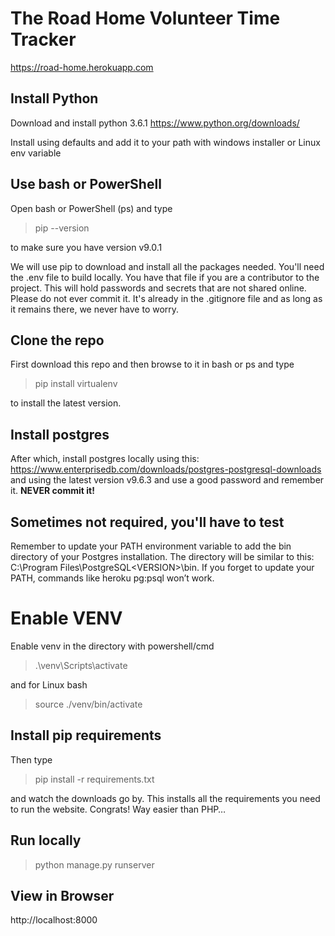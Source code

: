 # The Road Home Volunteer Time Tracker
https://road-home.herokuapp.com

## Install Python
Download and install python 3.6.1
https://www.python.org/downloads/

Install using defaults and add it to your path with windows installer or Linux env variable

## Use bash or PowerShell
Open bash or PowerShell (ps) and type
> pip --version

to make sure you have version v9.0.1

We will use pip to download and install all the packages needed. You'll need the .env file to build locally. You have that file if you are a contributor to the project. This will hold passwords and secrets that are not shared online. Please do not ever commit it. It's already in the .gitignore file and as long as it remains there, we never have to worry.

## Clone the repo
First download this repo and then browse to it in bash or ps and type
> pip install virtualenv

to install the latest version.

## Install postgres
After which, install postgres locally using this: https://www.enterprisedb.com/downloads/postgres-postgresql-downloads and using the latest version v9.6.3 and use a good password and remember it. **NEVER commit it!**

## Sometimes not required, you'll have to test
Remember to update your PATH environment variable to add the bin directory of your Postgres installation. The directory will be similar to this: C:\Program Files\PostgreSQL\<VERSION>\bin. If you forget to update your PATH, commands like heroku pg:psql won’t work.

# Enable VENV
Enable venv in the directory with powershell/cmd
> .\venv\Scripts\activate

and for Linux bash
> source ./venv/bin/activate

## Install pip requirements
Then type
> pip install -r requirements.txt

and watch the downloads go by. This installs all the requirements you need to run the website. Congrats! Way easier than PHP…

## Run locally
> python manage.py runserver

## View in Browser
http://localhost:8000
